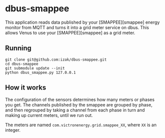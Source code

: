 # dbus-smappee

This application reads data published by your [SMAPPEE][smappee] energy monitor
from MQTT and turns it into a grid meter service on dbus. This allows
Venus to use your [SMAPPEE][smappee] as a grid meter.

## Running

    git clone git@github.com:izak/dbus-smappee.git
    cd dbus-smappee
    git submodule update --init
    python dbus_smappee.py 127.0.0.1

## How it works

The configuration of the sensors determines how many meters or phases you get.
The channels published by the smappee are grouped by phase, and then regrouped
by taking a channel from each phase in turn and making up current meters, until
we run out.

The meters are named `com.victronenergy.grid.smappee_XX`, where `XX` is an
integer.
